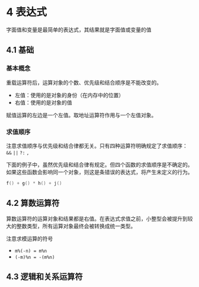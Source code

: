 # 4 表达式

字面值和变量是最简单的表达式，其结果就是字面值或变量的值

## 4.1 基础

### 基本概念

重载运算符后，运算对象的个数、优先级和结合顺序是不能改变的。

- 左值：使用的是对象的身份（在内存中的位置）
- 右值：使用的是对象的值

赋值运算的左边是一个左值。取地址运算符作用与一个左值对象。

### 求值顺序

注意求值顺序与优先级和结合律都无关。只有四种运算符明确规定了求值顺序：`&&` `||` `?:` `,`

下面的例子中，虽然优先级和结合律有规定。但四个函数的求值顺序是不确定的。如果这些函数会影响同一个对象，则这是条错误的表达式，将产生未定义的行为。

```cpp
f() + g() * h() + j()
```

## 4.2 算数运算符

算数运算符的运算对象和结果都是右值。在表达式求值之前，小整型会被提升到较大的整数类型，所有运算对象最终会被转换成统一类型。

注意求模运算的符号

- `m%(-n) = m%n`
- `(-m)%n = -(m%n)`

## 4.3 逻辑和关系运算符
